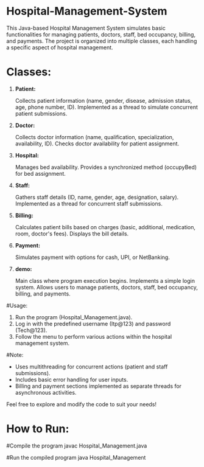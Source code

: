 # Hospital-Management-System
This Java-based Hospital Management System simulates basic functionalities for managing patients, doctors, staff, bed occupancy, billing, and payments. The project is organized into multiple classes, each handling a specific aspect of hospital management.
# Classes:
<ol type="1"ul>
<li><b>Patient:</b>

Collects patient information (name, gender, disease, admission status, age, phone number, ID).
Implemented as a thread to simulate concurrent patient submissions.
</li>

<li><b>Doctor:</b>

Collects doctor information (name, qualification, specialization, availability, ID).
Checks doctor availability for patient assignment.
</li>
<li><b>Hospital:</b>

Manages bed availability.
Provides a synchronized method (occupyBed) for bed assignment.
</li>
<li><b>Staff:</b>

Gathers staff details (ID, name, gender, age, designation, salary).
Implemented as a thread for concurrent staff submissions.
</li>
<li><b>Billing:</b>

Calculates patient bills based on charges (basic, additional, medication, room, doctor's fees).
Displays the bill details.
</li>
<li><b>Payment:</b>

Simulates payment with options for cash, UPI, or NetBanking.
</li>
<li><b>demo:</b>

Main class where program execution begins.
Implements a simple login system.
Allows users to manage patients, doctors, staff, bed occupancy, billing, and payments.</li></ol>

#Usage:
<ol type="1">
<li>Run the program (Hospital_Management.java).</li>
<li>Log in with the predefined username (Itp@123) and password (Tech@123).</li>
<li>Follow the menu to perform various actions within the hospital management system.</li>
</ol>
#Note:
<ul>
  <li>Uses multithreading for concurrent actions (patient and staff submissions).</li>
  <li>Includes basic error handling for user inputs.</li>
  <li>Billing and payment sections implemented as separate threads for asynchronous activities.</li>
</ul>
Feel free to explore and modify the code to suit your needs!

# How to Run:
#Compile the program
javac Hospital_Management.java

#Run the compiled program
java Hospital_Management
